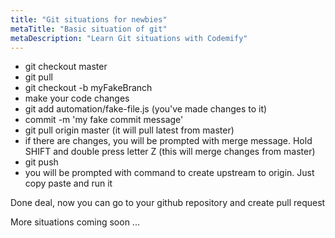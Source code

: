 ```yaml
---
title: "Git situations for newbies"
metaTitle: "Basic situation of git"
metaDescription: "Learn Git situations with Codemify"
---
```


- git checkout master
- git pull
- git checkout -b myFakeBranch
- make your code changes
- git add automation/fake-file.js (you've made changes to it)
- commit -m 'my fake commit message'
- git pull origin master (it will pull latest from master)
- if there are changes, you will be prompted with merge message. Hold SHIFT and double press letter Z (this will merge changes from master)
- git push
- you will be prompted with command to create upstream to origin. Just copy paste and run it

Done deal, now you can go to your github repository and create pull request


More situations coming soon ...